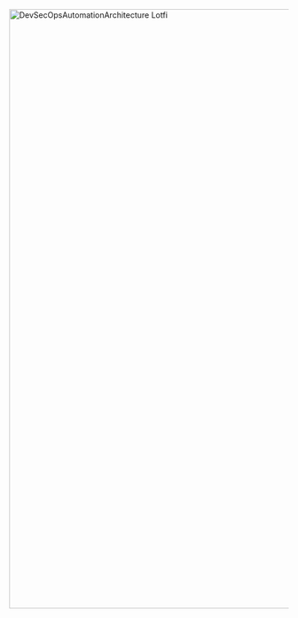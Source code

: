 <img width="1920" height="1080" alt="DevSecOpsAutomationArchitecture Lotfi" src="https://github.com/user-attachments/assets/4bb1fc50-ec1b-4bcc-ac74-19d4399a0c33" />
